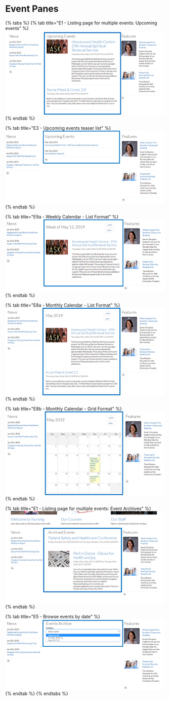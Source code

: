 # Event Panes



{% tabs %}
{% tab title="E1 - Listing page for multiple events: Upcoming events" %}
![E1 - Listing page for multiple events: Upcoming events](../.gitbook/assets/image%20%287%29.png)
{% endtab %}

{% tab title="E3 - Upcoming events teaser list" %}
![E3 - Upcoming events teaser list](../.gitbook/assets/image%20%283%29.png)
{% endtab %}

{% tab title="E9a - Weekly Calendar - List Format" %}
![E9a - Weekly Calendar - List Format](../.gitbook/assets/image.png)
{% endtab %}

{% tab title="E8a - Monthly Calendar - List Format" %}
![E8a - Monthly Calendar - List Format](../.gitbook/assets/image%20%289%29.png)
{% endtab %}

{% tab title="E8b - Monthly Calendar - Grid Format" %}
![E8b - Monthly Calendar - Grid Format](../.gitbook/assets/image%20%282%29.png)
{% endtab %}

{% tab title="E1 - Listing page for multiple events: Event Archives" %}
![E1 - Listing page for multiple events: Event Archives](../.gitbook/assets/image%20%288%29.png)
{% endtab %}

{% tab title="E5 - Browse events by date" %}
![E5 - Browse events by date](../.gitbook/assets/image%20%285%29.png)
{% endtab %}
{% endtabs %}

